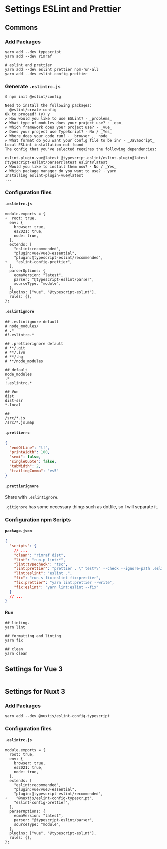 # Settings ESLint and Prettier

## Commons

### Add Packages

```shell
yarn add --dev typescript
yarn add --dev rimraf

# eslint and prettier
yarn add --dev eslint prettier npm-run-all
yarn add --dev eslint-config-prettier
```

### Generate `.eslintrc.js`

```console
$ npm init @eslint/config

Need to install the following packages:
  @eslint/create-config
Ok to proceed? (y) y
✔ How would you like to use ESLint? · _problems_
✔ What type of modules does your project use? · _esm_
✔ Which framework does your project use? · _vue_
✔ Does your project use TypeScript? · No / _Yes_
✔ Where does your code run? · _browser_, _node_
✔ What format do you want your config file to be in? · _JavaScript_
Local ESLint installation not found.
The config that you've selected requires the following dependencies:

eslint-plugin-vue@latest @typescript-eslint/eslint-plugin@latest @typescript-eslint/parser@latest eslint@latest
✔ Would you like to install them now? · No / _Yes_
✔ Which package manager do you want to use? · yarn
Installing eslint-plugin-vue@latest,
...
```

### Configuration files

#### `.eslintrc.js`

```diff_js
module.exports = {
+  root: true,
  env: {
    browser: true,
    es2021: true,
    node: true,
  },
  extends: [
    "eslint:recommended",
    "plugin:vue/vue3-essential",
    "plugin:@typescript-eslint/recommended",
+    "eslint-config-prettier",
  ],
  parserOptions: {
    ecmaVersion: "latest",
    parser: "@typescript-eslint/parser",
    sourceType: "module",
  },
  plugins: ["vue", "@typescript-eslint"],
  rules: {},
};
```

#### `.eslintignore`

```properties
## .eslintignore default
# node_modules/
# .*
#!.eslintrc.*

## .prettierignore default
# **/.git
# **/.svn
# **/.hg
# **/node_modules

## default
node_modules
.*
!.eslintrc.*

## Vue
dist
dist-ssr
*.local

##
/src/*.js
/src/*.js.map
```

#### `.prettierrc`

```json
{
  "endOfLine": "lf",
  "printWidth": 100,
  "semi": false,
  "singleQuote": false,
  "tabWidth": 2,
  "trailingComma": "es5"
}
```

#### `.prettierignore`

Share with `.eslintignore`.

`.gitignore` has some necessary things such as dotfile, so I will separate it.

### Configuration npm Scripts

#### `package.json`

```json
{
  "scripts": {
    // ...
    "clean": "rimraf dist",
    "lint": "run-p lint:*",
    "lint:typecheck": "tsc",
    "lint:prettier": "prettier . \"!test*\" --check --ignore-path .eslintignore",
    "lint:eslint": "eslint .",
    "fix": "run-s fix:eslint fix:prettier",
    "fix:prettier": "yarn lint:prettier --write",
    "fix:eslint": "yarn lint:eslint --fix"
  }
  // ...
}
```

#### Run

```shell
## linting.
yarn lint

## formatting and linting
yarn fix

## clean
yarn clean
```

## Settings for Vue 3

```shell

```

## Settings for Nuxt 3

### Add Packages

```shell
yarn add --dev @nuxtjs/eslint-config-typescript
```

### Configuration files

#### `.eslintrc.js`

```diff_js
module.exports = {
  root: true,
  env: {
    browser: true,
    es2021: true,
    node: true,
  },
  extends: [
    "eslint:recommended",
    "plugin:vue/vue3-essential",
    "plugin:@typescript-eslint/recommended",
+    "@nuxtjs/eslint-config-typescript",
    "eslint-config-prettier",
  ],
  parserOptions: {
    ecmaVersion: "latest",
    parser: "@typescript-eslint/parser",
    sourceType: "module",
  },
  plugins: ["vue", "@typescript-eslint"],
  rules: {},
};
```
